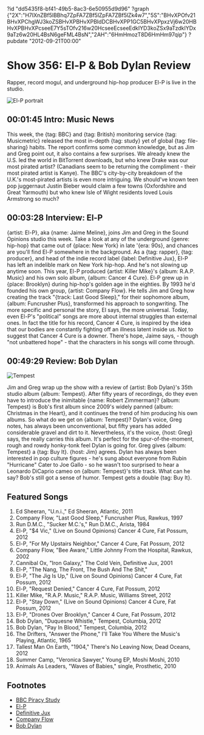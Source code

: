 ?id "dd5435f8-bf41-49b5-8ac3-6e50955d9d96"
?graph {"2X":"H7IXnZBf5lBBhq7ZpFA7ZBf5lZpFA7ZBf5lZk4w7","5S":"BHvXPOfv21BHvXPChgWJ3koZSBHvXPBHvXPBIdDCBHvXPP1GC5BHvXPpxzVj6w20HBHvXPBHvXPcseeE7Y5sTOfv216w20HcseeEcseeEdkIYD3koZSx9aTzdkIYDx9aTz6w20HL4BsN6geFML4BsN","2AH":"6HmHmozT8D6HmHm97qip"}
?pubdate "2012-09-21T00:00"
# Show 356: El-P & Bob Dylan Review
Rapper, record mogul, and underground hip-hop producer El-P is live in the studio.

![El-P portrait](https://static.soundopinions.org/images/2012/el-p.jpg)

## 00:01:45 Intro: Music News
This week, the {tag: BBC} and {tag: British} monitoring service {tag: Musicmetric} released the most in-depth {tag: study} yet of global {tag: file-sharing} habits. The report confirms some common knowledge, but as Jim and Greg point out, it also contains a few surprises. We already knew the U.S. led the world in BitTorrent downloads, but who knew Drake was our most pirated artist? (Canadians seem to be returning the compliment - their most pirated artist is Kanye). The BBC's city-by-city breakdown  of the U.K.'s most-pirated artists is even more intriguing. We should've known teen pop juggernaut Justin Bieber would claim a few towns (Oxfordshire and Great Yarmouth) but who knew Isle of Wight residents loved Louis Armstrong so much?

## 00:03:28 Interview: El-P
{artist: El-P}, aka {name: Jaime Meline}, joins Jim and Greg in the Sound Opinions studio this week. Take a look at any of the underground {genre: hip-hop} that came out of {place: New York} in late '{era: 90s}, and chances are you'll find El-P somewhere in the background. As a {tag: rapper}, {tag: producer}, and head of the indie record label {label: Definitive Jux}, El-P has left an indelible mark on New York hip-hop. And he's not slowing up anytime soon. This year, El-P produced {artist: Killer Mike}'s {album: R.A.P. Music} and his own solo album, {album: Cancer 4 Cure}. El-P grew up in {place: Brooklyn} during hip-hop's golden age in the eighties. By 1993 he'd founded his own group, {artist: Company Flow}. He tells Jim and Greg how creating the track "{track: Last Good Sleep}," for their sophomore album, {album: Funcrusher Plus}, transformed his approach to songwriting. The more specific and personal the story, El says, the more universal. Today, even El-P's "political" songs are more about internal struggles than external ones. In fact the title for his record, Cancer 4 Cure, is inspired by the idea that our bodies are constantly fighting off an illness latent inside us. Not to suggest that Cancer 4 Cure is a downer. There's hope, Jaime says, - though "not unbattered hope" - that the characters in his songs will come through.

## 00:49:29 Review: Bob Dylan
![Tempest](https://static.soundopinions.org/assets/356/2AH0.jpg)

Jim and Greg wrap up the show with a review of {artist: Bob Dylan}'s 35th studio album {album: Tempest}. After fifty years of recordings, do they even have to introduce the inimitable {name: Robert Zimmerman}? {album: Tempest} is Bob's first album since 2009's widely panned {album: Christmas in the Heart}, and it continues the trend of him producing his own albums. So what do we get on {album: Tempest}? Dylan's voice, Greg notes, has always been unconventional, but fifty years has added considerable gravel and dirt to it. Nevertheless, it's the voice, {host: Greg} says, the really carries this album. It's perfect for the spur-of-the-moment, rough and rowdy honky-tonk feel Dylan is going for. Greg gives {album: Tempest} a {tag: Buy It}. {host: Jim} agrees. Dylan has always been interested in pop culture figures - he's sung about everyone from Rubin "Hurricane" Cater to Joe Gallo - so he wasn't too surprised to hear a Leonardo DiCaprio cameo on {album: Tempest}'s title track. What can he say? Bob's still got a sense of humor. Tempest gets a double {tag: Buy It}.

                                                                

## Featured Songs
1. Ed Sheeran, "U.n.i.," Ed Sheeran, Atlantic, 2011
2. Company Flow, "Last Good Sleep," Funcrusher Plus, Rawkus, 1997
3. Run D.M.C., "Sucker M.C.'s," Run D.M.C., Arista, 1984
4. El-P, "$4 Vic," (Live on Sound Opinions) Cancer 4 Cure, Fat Possum, 2012
5. El-P, "For My Upstairs Neighbor," Cancer 4 Cure, Fat Possum, 2012
6. Company Flow, "Bee Aware," Little Johnny From the Hospital, Rawkus, 2002
7. Cannibal Ox, "Iron Galaxy," The Cold Vein, Definitive Jux, 2001
8. El-P, "The Nang, The Front, The Bush And The Shit,"
9. El-P, "The Jig Is Up," (Live on Sound Opinions) Cancer 4 Cure, Fat Possum, 2012
10. El-P, "Request Denied," Cancer 4 Cure, Fat Possum, 2012
11. Killer Mike, "R.A.P. Music," R.A.P. Music, Williams Street, 2012
12. El-P, "Stay Down," (Live on Sound Opinions) Cancer 4 Cure, Fat Possum, 2012
13. El-P, "Drones Over Brooklyn," Cancer 4 Cure, Fat Possum, 2012
14. Bob Dylan, "Duquesne Whistle," Tempest, Columbia, 2012
15. Bob Dylan, "Pay In Blood," Tempest, Columbia, 2012
16. The Drifters, "Answer the Phone," I'll Take You Where the Music's Playing, Atlantic, 1965
17. Tallest Man On Earth, "1904," There's No Leaving Now, Dead Oceans, 2012
18. Summer Camp, "Veronica Sawyer," Young EP, Moshi Moshi, 2010
19. Animals As Leaders, "Waves of Babies," single, Prosthetic, 2010

## Footnotes 
- [BBC Piracy Study](http://www.bbc.com/news/technology-19599527)
- [El-P](http://www.allmusic.com/artist/el-p-mn0000794301)
- [Definitive Jux](http://www.definitivejux.net/)
- [Company Flow](http://www.allmusic.com/artist/company-flow-mn0000096780)
- [Bob Dylan](http://www.bobdylan.com/us/home)
